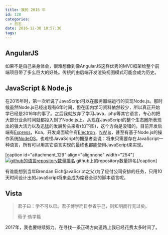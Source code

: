 ```yaml
---
title: 我的 2016 年
id: 128
categories:
  - 日志
date: 2016-12-30 18:57:36
tags:
---
```


## AngularJS

如果不是自己亲身体会，很难想像到像AngularJS这样优秀的MVC框架给整个前端项目带了多么巨大的好处。传统的由后端开发渲染视图模式可能会成为历史。

## JavaScript &amp; Node.js

在2015年时，第一次听说了JavaScript可以在服务器端运行的实现Node.js。那时候虽然Node.js已经出现有6年时间，但在国内学习资料依然较少，所以真正开始学已经是2016年的事了。之后我就放弃了学习Java，php等其它语言，专心的把大部分业余时间就都投入到了Node.js上。从现在JavaScript的整个生态圈所表现出的强大活力以及迅猛的发展势头来看(如下图)，这个方向是没错的。目前开发后端有[Express](http://www.expressjs.com.cn/)，Koa，开发桌面软件有[Electron](http://electron.atom.io/)，[NW.js](http://nwjs.io/)，甚至有基于Node.js的操作系统[NodeOS](https://github.com/NodeOS/NodeOS)。也难怪JavaScript的拥趸者会说：将来只需要存在JavaScript一种语言，所有可以用其它语言实现的最终也都能使用JavaScript来实现。

[caption id="attachment_129" align="alignnone" width="254"][![github的语言repository数量排名](http://www.mddup.com/wp-content/uploads/2016/12/2016-12-30_182758.png)](http://www.mddup.com/wp-content/uploads/2016/12/2016-12-30_182758.png) github上的repository数量排名[/caption]

有谁能想到当年Brendan Eich(javaScript之父)为了应付公司安排的任务，只用10天时间设计出的JavaScript将来会成为席卷全球的脚本语言呢。

## <span class="keyword">Vista</span>

> 君子曰：学不可以已。君子博学而日参省乎己，则知明而行无过矣。
> 
>   <footer>荀子·劝学篇</footer>
2017年，我也要继续努力。在寻找一条正确方向道路上我已经花费太多时间了。

&nbsp;